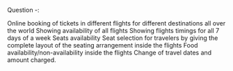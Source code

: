 Question -: 

Online booking of tickets in different flights for different destinations all over the world
Showing availability of all flights
Showing flights timings for all 7 days of a week
Seats availability
Seat selection for travelers by giving the complete layout of the seating arrangement inside the flights
Food availability/non-availability inside the flights
Change of travel dates and amount charged.
